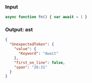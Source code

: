 ### Input
```js
async function fn() { var await = 1 }
```

### Output: ast
```json
{
  "UnexpectedToken": {
    "value": {
      "Keyword": "Await"
    },
    "first_on_line": false,
    "span": "26:31"
  }
}
```
